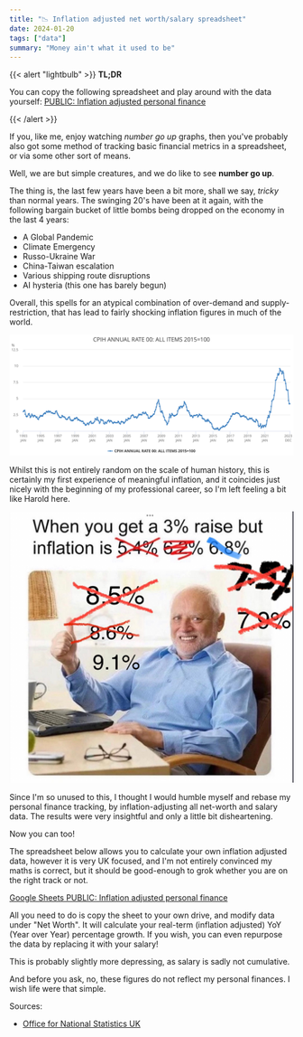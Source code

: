 ```yaml
---
title: "📉 Inflation adjusted net worth/salary spreadsheet"
date: 2024-01-20
tags: ["data"]
summary: "Money ain't what it used to be"
---
```


{{< alert "lightbulb" >}}
**TL;DR**

You can copy the following spreadsheet and play around with the data yourself:
[PUBLIC: Inflation adjusted personal finance](https://docs.google.com/spreadsheets/d/1ZdCkdBwqU7dHfWr3AUOXHwwyKrXEODSAca4LGXAxuOg/edit?usp=sharing)

{{< /alert >}}

If you, like me, enjoy watching _number go up_ graphs, then you've probably also got some method of tracking basic financial metrics in a spreadsheet, or via some other sort of means.

Well, we are but simple creatures, and we do like to see **number go up**.

The thing is, the last few years have been a bit more, shall we say, _tricky_ than normal years.
The swinging 20's have been at it again, with the following bargain bucket of little bombs being dropped on the economy in the last 4 years:

- A Global Pandemic
- Climate Emergency
- Russo-Ukraine War
- China-Taiwan escalation
- Various shipping route disruptions
- AI hysteria (this one has barely begun)

Overall, this spells for an atypical combination of over-demand and supply-restriction, that has lead to fairly shocking inflation figures in much of the world.

![UK Inflation Data 1993-2023](./uk-cpi-inflation-30y.png "UK Inflation Data for the last 30 years. Source: [ons.gov.uk](https://www.ons.gov.uk/economy/inflationandpriceindices/timeseries/l55o/mm23)")

Whilst this is not entirely random on the scale of human history, this is certainly my first experience of meaningful inflation, and it coincides just nicely with the beginning of my professional career, so I'm left feeling a bit like Harold here.

![A man who received a 3% now cries about runaway inflation](./inflation-hurts-my-friend.jpeg "My thoughts exactly. Credit to [Liz Farmer](https://lizfarmer.substack.com/p/inflation-is-ruining-everything)")

Since I'm so unused to this, I thought I would humble myself and rebase my personal finance tracking, by inflation-adjusting all net-worth and salary data.
The results were very insightful and only a little bit disheartening.

Now you can too!

The spreadsheet below allows you to calculate your own inflation adjusted data, however it is very UK focused, and I'm not entirely convinced my maths is correct, but it should be good-enough to grok whether you are on the right track or not.

[Google Sheets PUBLIC: Inflation adjusted personal finance](https://docs.google.com/spreadsheets/d/1ZdCkdBwqU7dHfWr3AUOXHwwyKrXEODSAca4LGXAxuOg/edit?usp=sharing)

All you need to do is copy the sheet to your own drive, and modify data under "Net Worth".
It will calculate your real-term (inflation adjusted) YoY (Year over Year) percentage growth.
If you wish, you can even repurpose the data by replacing it with your salary!

This is probably slightly more depressing, as salary is sadly not cumulative.

And before you ask, no, these figures do not reflect my personal finances.
I wish life were that simple.

Sources:

- [Office for National Statistics UK](https://www.ons.gov.uk/economy/inflationandpriceindices/timeseries/l55o/mm23)
